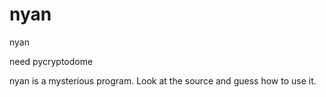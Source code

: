 # nyan
nyan

need pycryptodome

nyan is a mysterious program. Look at the source and guess how to use it.
